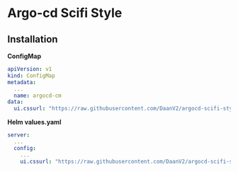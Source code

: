 # Argo-cd Scifi Style


## Installation

**ConfigMap**
```yaml
apiVersion: v1
kind: ConfigMap
metadata:
  ...
  name: argocd-cm
data:
  ui.cssurl: "https://raw.githubusercontent.com/DaanV2/argocd-scifi-style/main/styles.css"
```

**Helm values.yaml**
```yaml
server:
  ...
  config:
    ...
    ui.cssurl: "https://raw.githubusercontent.com/DaanV2/argocd-scifi-style/main/styles.css"
```